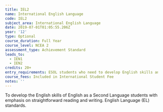 ```yaml
---
title: IEL2
name: International English Language
code: IEL2
subject_area: International English Language
date: 2019-07-01T01:05:55.206Z
year: '12'
type: Optional
course_duration: Full Year
course_level: NCEA 2
assessment_type: Achievement Standard
leads_to:
  - IEN1
  - IEN2
credits: 20+
entry_requirements: ESOL students who need to develop English skills and HOF/TIC approval.
course_fees: Included in International Student Fee
notes: ''
---
```

To develop the English skills of English as a Second Language students with emphasis on straightforward reading and writing. English Language (EL) standards.
